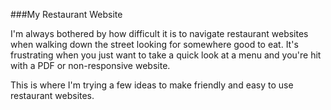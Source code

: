 ###My Restaurant Website

I'm always bothered by how difficult it is to navigate restaurant websites when walking down the street looking for somewhere good to eat. It's frustrating when you just want to take a quick look at a menu and you're hit with a PDF or non-responsive website.


This is where I'm trying a few ideas to make friendly and easy to use restaurant websites.